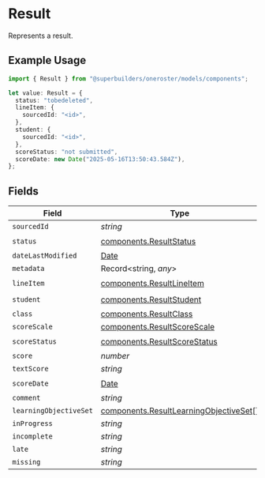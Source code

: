 # Result

Represents a result.

## Example Usage

```typescript
import { Result } from "@superbuilders/oneroster/models/components";

let value: Result = {
  status: "tobedeleted",
  lineItem: {
    sourcedId: "<id>",
  },
  student: {
    sourcedId: "<id>",
  },
  scoreStatus: "not submitted",
  scoreDate: new Date("2025-05-16T13:50:43.584Z"),
};
```

## Fields

| Field                                                                                            | Type                                                                                             | Required                                                                                         | Description                                                                                      |
| ------------------------------------------------------------------------------------------------ | ------------------------------------------------------------------------------------------------ | ------------------------------------------------------------------------------------------------ | ------------------------------------------------------------------------------------------------ |
| `sourcedId`                                                                                      | *string*                                                                                         | :heavy_minus_sign:                                                                               | N/A                                                                                              |
| `status`                                                                                         | [components.ResultStatus](../../models/components/resultstatus.md)                               | :heavy_check_mark:                                                                               | N/A                                                                                              |
| `dateLastModified`                                                                               | [Date](https://developer.mozilla.org/en-US/docs/Web/JavaScript/Reference/Global_Objects/Date)    | :heavy_minus_sign:                                                                               | N/A                                                                                              |
| `metadata`                                                                                       | Record<string, *any*>                                                                            | :heavy_minus_sign:                                                                               | N/A                                                                                              |
| `lineItem`                                                                                       | [components.ResultLineItem](../../models/components/resultlineitem.md)                           | :heavy_check_mark:                                                                               | N/A                                                                                              |
| `student`                                                                                        | [components.ResultStudent](../../models/components/resultstudent.md)                             | :heavy_check_mark:                                                                               | N/A                                                                                              |
| `class`                                                                                          | [components.ResultClass](../../models/components/resultclass.md)                                 | :heavy_minus_sign:                                                                               | N/A                                                                                              |
| `scoreScale`                                                                                     | [components.ResultScoreScale](../../models/components/resultscorescale.md)                       | :heavy_minus_sign:                                                                               | N/A                                                                                              |
| `scoreStatus`                                                                                    | [components.ResultScoreStatus](../../models/components/resultscorestatus.md)                     | :heavy_check_mark:                                                                               | N/A                                                                                              |
| `score`                                                                                          | *number*                                                                                         | :heavy_minus_sign:                                                                               | N/A                                                                                              |
| `textScore`                                                                                      | *string*                                                                                         | :heavy_minus_sign:                                                                               | N/A                                                                                              |
| `scoreDate`                                                                                      | [Date](https://developer.mozilla.org/en-US/docs/Web/JavaScript/Reference/Global_Objects/Date)    | :heavy_check_mark:                                                                               | N/A                                                                                              |
| `comment`                                                                                        | *string*                                                                                         | :heavy_minus_sign:                                                                               | N/A                                                                                              |
| `learningObjectiveSet`                                                                           | [components.ResultLearningObjectiveSet](../../models/components/resultlearningobjectiveset.md)[] | :heavy_minus_sign:                                                                               | N/A                                                                                              |
| `inProgress`                                                                                     | *string*                                                                                         | :heavy_minus_sign:                                                                               | N/A                                                                                              |
| `incomplete`                                                                                     | *string*                                                                                         | :heavy_minus_sign:                                                                               | N/A                                                                                              |
| `late`                                                                                           | *string*                                                                                         | :heavy_minus_sign:                                                                               | N/A                                                                                              |
| `missing`                                                                                        | *string*                                                                                         | :heavy_minus_sign:                                                                               | N/A                                                                                              |